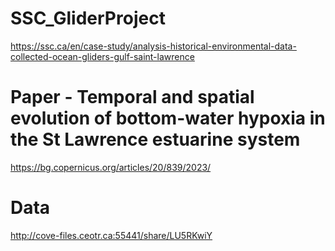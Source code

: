 # SSC_GliderProject
https://ssc.ca/en/case-study/analysis-historical-environmental-data-collected-ocean-gliders-gulf-saint-lawrence



# Paper - Temporal and spatial evolution of bottom-water hypoxia in the St Lawrence estuarine system
https://bg.copernicus.org/articles/20/839/2023/

# Data
http://cove-files.ceotr.ca:55441/share/LU5RKwiY














